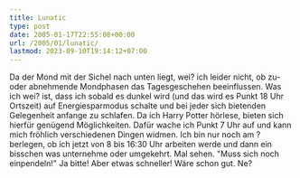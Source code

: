 ```yaml
---
title: Lunatic
type: post
date: 2005-01-17T22:55:08+00:00
url: /2005/01/lunatic/
lastmod: 2023-09-10T19:14:12+07:00
---
```

Da der Mond mit der Sichel nach unten liegt, wei? ich leider nicht, ob zu- oder abnehmende Mondphasen das Tagesgeschehen beeinflussen. Was ich wei? ist, dass ich sobald es dunkel wird (und das wird es Punkt 18 Uhr Ortszeit) auf Energiesparmodus schalte und bei jeder sich bietenden Gelegenheit anfange zu schlafen. Da ich Harry Potter hörlese, bieten sich hierfür genügend Möglichkeiten. Dafür wache ich Punkt 7 Uhr auf und kann mich fröhlich verschiedenen Dingen widmen. Ich bin nur noch am ?berlegen, ob ich jetzt von 8 bis 16:30 Uhr arbeiten werde und dann ein bisschen was unternehme oder umgekehrt. Mal sehen. "Muss sich noch einpendeln!" Ja bitte! Aber etwas schneller! Wäre schon gut. Ne?
